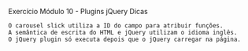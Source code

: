 Exercício Módulo 10 - Plugins jQuery
Dicas

    O carousel slick utiliza a ID do campo para atribuir funções.
    A semântica de escrita do HTML e jQuery utilizam o idioma inglês.
    O jQuery plugin só executa depois que o jQuery carregar na página.
